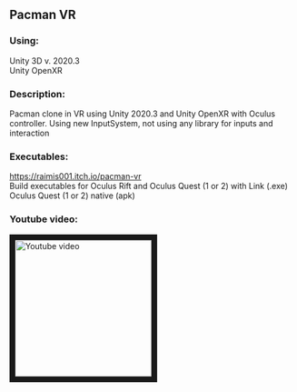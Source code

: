Pacman VR
------

### Using:
Unity 3D v. 2020.3<br>
Unity OpenXR 

### Description:
Pacman clone in VR using Unity 2020.3 and Unity OpenXR with Oculus controller.
Using new InputSystem, not using any library for inputs and interaction


### Executables:
https://raimis001.itch.io/pacman-vr<br>
Build executables for Oculus Rift and Oculus Quest (1 or 2) with Link (.exe)<br>
Oculus Quest (1 or 2) native (apk)<br>

### Youtube video:
<a href="https://youtu.be/j98jbq93hvk" target="_blank"><img src="https://i.gyazo.com/4d85ded0ac35d594aacf7a93c5b511d7.jpg" 
alt="Youtube video" width="240" border="10" /></a>

